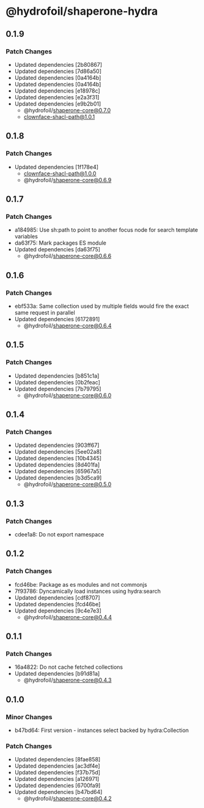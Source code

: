 # @hydrofoil/shaperone-hydra

## 0.1.9

### Patch Changes

- Updated dependencies [2b80867]
- Updated dependencies [7d86a50]
- Updated dependencies [0a4164b]
- Updated dependencies [0a4164b]
- Updated dependencies [e18978c]
- Updated dependencies [e2a3f31]
- Updated dependencies [e9b2b01]
  - @hydrofoil/shaperone-core@0.7.0
  - clownface-shacl-path@1.0.1

## 0.1.8

### Patch Changes

- Updated dependencies [1f178e4]
  - clownface-shacl-path@1.0.0
  - @hydrofoil/shaperone-core@0.6.9

## 0.1.7

### Patch Changes

- a184985: Use sh:path to point to another focus node for search template variables
- da63f75: Mark packages ES module
- Updated dependencies [da63f75]
  - @hydrofoil/shaperone-core@0.6.6

## 0.1.6

### Patch Changes

- ebf533a: Same collection used by multiple fields would fire the exact same request in parallel
- Updated dependencies [6172891]
  - @hydrofoil/shaperone-core@0.6.4

## 0.1.5

### Patch Changes

- Updated dependencies [b851c1a]
- Updated dependencies [0b2feac]
- Updated dependencies [7b79795]
  - @hydrofoil/shaperone-core@0.6.0

## 0.1.4

### Patch Changes

- Updated dependencies [903ff67]
- Updated dependencies [5ee02a8]
- Updated dependencies [10b4345]
- Updated dependencies [8d401fa]
- Updated dependencies [65967a5]
- Updated dependencies [b3d5ca9]
  - @hydrofoil/shaperone-core@0.5.0

## 0.1.3

### Patch Changes

- cdee1a8: Do not export namespace

## 0.1.2

### Patch Changes

- fcd46be: Package as es modules and not commonjs
- 7f93786: Dyncamically load instances using hydra:search
- Updated dependencies [cdf8707]
- Updated dependencies [fcd46be]
- Updated dependencies [9c4e7e3]
  - @hydrofoil/shaperone-core@0.4.4

## 0.1.1

### Patch Changes

- 16a4822: Do not cache fetched collections
- Updated dependencies [b91d81a]
  - @hydrofoil/shaperone-core@0.4.3

## 0.1.0

### Minor Changes

- b47bd64: First version - instances select backed by hydra:Collection

### Patch Changes

- Updated dependencies [8fae858]
- Updated dependencies [ac3df4e]
- Updated dependencies [f37b75d]
- Updated dependencies [a126971]
- Updated dependencies [6700fa9]
- Updated dependencies [b47bd64]
  - @hydrofoil/shaperone-core@0.4.2
